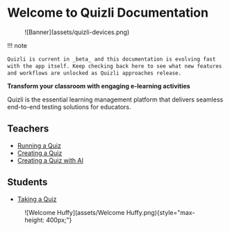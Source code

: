 # Welcome to Quizli Documentation

<figure markdown="span">
![Banner](assets/quizli-devices.png)
</figure>

!!! note

    Quizli is current in _beta_ and this documentation is evolving fast with the app itself. Keep checking back here to see what new features and workflows are unlocked as Quizli approaches release.

**Transform your classroom with engaging e-learning activities**

Quizli is the essential learning management platform that delivers seamless
end-to-end testing solutions for educators.

## Teachers

- [Running a Quiz](teachers/running-a-quiz.md)
- [Creating a Quiz](teachers/creating-a-quiz.md)
- [Creating a Quiz with AI](teachers/creating-a-quiz-with-ai.md)

## Students

- [Taking a Quiz](students/take-quiz.md)

<figure markdown="span">
![Welcome Huffy](assets/Welcome Huffy.png){style="max-height: 400px;"}
</figure>
